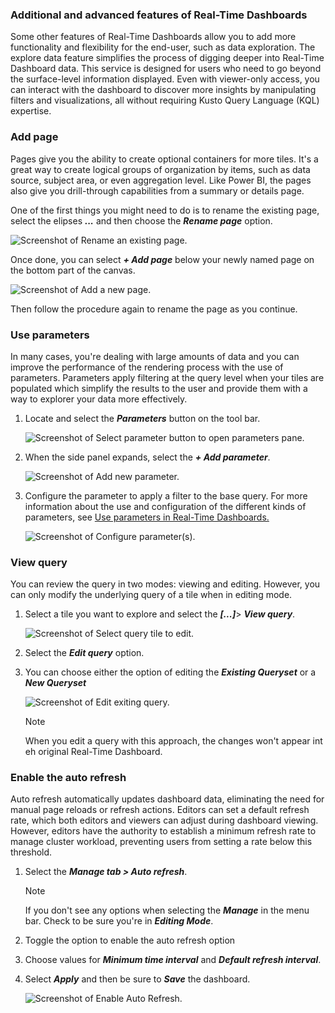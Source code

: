 ### Additional and advanced features of Real-Time Dashboards

Some other features of Real-Time Dashboards allow you to add more functionality and flexibility for the end-user, such as data exploration. The explore data feature simplifies the process of digging deeper into Real-Time Dashboard data. This service is designed for users who need to go beyond the surface-level information displayed. Even with viewer-only access, you can interact with the dashboard to discover more insights by manipulating filters and visualizations, all without requiring Kusto Query Language (KQL) expertise.

### Add page

Pages give you the ability to create optional containers for more tiles. It's a great way to create logical groups of organization by items, such as data source, subject area, or even aggregation level. Like Power BI, the pages also give you drill-through capabilities from a summary or details page.

One of the first things you might need to do is to rename the existing page, select the elipses ***...*** and then choose the ***Rename page*** option.

![Screenshot of Rename an existing page.](../media/rename-page.png)

Once done, you can select ***+ Add page*** below your newly named page on the bottom part of the canvas.

![Screenshot of Add a new page.](../media/add-page.png)

Then follow the procedure again to rename the page as you continue.

### Use parameters

In many cases, you're dealing with large amounts of data and you can improve the performance of the rendering process with the use of parameters. Parameters apply filtering at the query level when your tiles are populated which simplify the results to the user and provide them with a way to explorer your data more effectively.

1. Locate and select the ***Parameters*** button on the tool bar.

    ![Screenshot of Select parameter button to open parameters pane.](../media/add-parameter.png)

2. When the side panel expands, select the ***+ Add parameter***.

    ![Screenshot of Add new parameter.](../media/add-parameter-step-2.png)

3. Configure the parameter to apply a filter to the base query. For more information about the use and configuration of the different kinds of parameters, see [Use parameters in Real-Time Dashboards.](/fabric/real-time-intelligence/dashboard-parameters?branch=main)

    ![Screenshot of Configure parameter(s).](../media/parameter-settings.png)

### View query

You can review the query in two modes: viewing and editing. However, you can only modify the underlying query of a tile when in editing mode.

1. Select a tile you want to explore and select the ***[...]***> ***View query***.

    ![Screenshot of Select query tile to edit.](../media/edit-query.png)

1. Select the ***Edit query*** option.
1. You can choose either the option of editing the ***Existing Queryset*** or a ***New Queryset***

    ![Screenshot of Edit exiting query.](../media/edit-queryset-from-tile.png)
    
    > [!NOTE]
    > When you edit a query with this approach, the changes won't appear int eh original Real-Time Dashboard.

### Enable the auto refresh

Auto refresh automatically updates dashboard data, eliminating the need for manual page reloads or refresh actions. Editors can set a default refresh rate, which both editors and viewers can adjust during dashboard viewing. However, editors have the authority to establish a minimum refresh rate to manage cluster workload, preventing users from setting a rate below this threshold. 

1. Select the ***Manage tab > Auto refresh***.

    > [!NOTE]
    > If you don't see any options when selecting the ***Manage*** in the menu bar. Check to be sure you're in ***Editing Mode***. 

1. Toggle the option to enable the auto refresh option
1. Choose values for ***Minimum time interval*** and ***Default refresh interval***.
1. Select ***Apply*** and then be sure to ***Save*** the dashboard.

    ![Screenshot of Enable Auto Refresh.](../media/enable-auto-refresh.png)